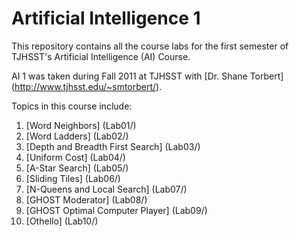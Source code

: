 Artificial Intelligence 1
=======================

This repository contains all the course labs for the first semester of TJHSST's Artificial Intelligence (AI) Course.

AI 1 was taken during Fall 2011 at TJHSST with [Dr. Shane Torbert] (http://www.tjhsst.edu/~smtorbert/).

Topics in this course include:

1. [Word Neighbors] (Lab01/)
2. [Word Ladders] (Lab02/)
3. [Depth and Breadth First Search] (Lab03/)
4. [Uniform Cost] (Lab04/)
5. [A-Star Search] (Lab05/)
6. [Sliding Tiles] (Lab06/)
7. [N-Queens and Local Search] (Lab07/)
8. [GHOST Moderator] (Lab08/)
9. [GHOST Optimal Computer Player] (Lab09/)
10. [Othello] (Lab10/)